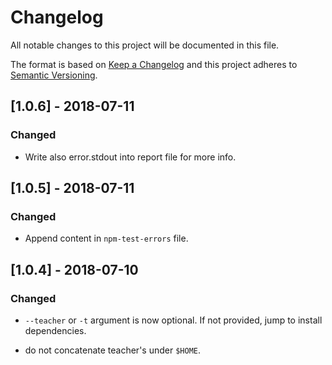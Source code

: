 # Changelog

All notable changes to this project will be documented in this file.

The format is based on [Keep a Changelog](http://keepachangelog.com/en/1.0.0/)
and this project adheres to [Semantic Versioning](http://semver.org/spec/v2.0.0.html).

## [1.0.6] - 2018-07-11

### Changed

* Write also error.stdout into report file for more info.

## [1.0.5] - 2018-07-11

### Changed

* Append content in `npm-test-errors` file.

## [1.0.4] - 2018-07-10

### Changed

* `--teacher` or `-t` argument is now optional. If not provided, jump to install dependencies.

* do not concatenate teacher's under `$HOME`.
